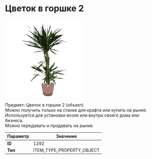 # Цветок в горшке 2

![Item Image](../img/1292.webp?raw=true)

Предмет: Цветок в горшке 2 (объект)<br>Можно получить только на станке для крафта или купить на рынке.<br>Используется для установки возле или внутри своего дома или бизнеса.<br>Можно передавать и продавать на рынке.


| Параметр | Значение |
|----------|----------|
| **ID** | 1292 |
| **Тип** | ITEM_TYPE_PROPERTY_OBJECT |

